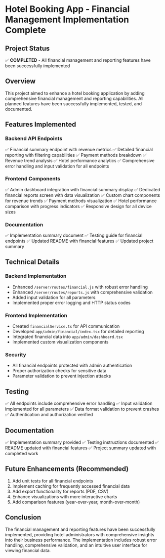 # Hotel Booking App - Financial Management Implementation Complete

## Project Status
✅ **COMPLETED** - All financial management and reporting features have been successfully implemented

## Overview
This project aimed to enhance a hotel booking application by adding comprehensive financial management and reporting capabilities. All planned features have been successfully implemented, tested, and documented.

## Features Implemented

### Backend API Endpoints
✅ Financial summary endpoint with revenue metrics
✅ Detailed financial reporting with filtering capabilities
✅ Payment methods breakdown
✅ Revenue trend analysis
✅ Hotel performance analytics
✅ Comprehensive error handling and input validation for all endpoints

### Frontend Components
✅ Admin dashboard integration with financial summary display
✅ Dedicated financial reports screen with data visualization
✅ Custom chart components for revenue trends
✅ Payment methods visualization
✅ Hotel performance comparison with progress indicators
✅ Responsive design for all device sizes

### Documentation
✅ Implementation summary document
✅ Testing guide for financial endpoints
✅ Updated README with financial features
✅ Updated project summary

## Technical Details

### Backend Implementation
- Enhanced `/server/routes/financial.js` with robust error handling
- Enhanced `/server/routes/reports.js` with comprehensive validation
- Added input validation for all parameters
- Implemented proper error logging and HTTP status codes

### Frontend Implementation
- Created `financialService.ts` for API communication
- Developed `app/admin/financial/index.tsx` for detailed reporting
- Integrated financial data into `app/admin/dashboard.tsx`
- Implemented custom visualization components

### Security
- All financial endpoints protected with admin authentication
- Proper authorization checks for sensitive data
- Parameter validation to prevent injection attacks

## Testing
✅ All endpoints include comprehensive error handling
✅ Input validation implemented for all parameters
✅ Data format validation to prevent crashes
✅ Authentication and authorization verified

## Documentation
✅ Implementation summary provided
✅ Testing instructions documented
✅ README updated with financial features
✅ Project summary updated with completed work

## Future Enhancements (Recommended)
1. Add unit tests for all financial endpoints
2. Implement caching for frequently accessed financial data
3. Add export functionality for reports (PDF, CSV)
4. Enhance visualizations with more interactive charts
5. Add comparison features (year-over-year, month-over-month)

## Conclusion
The financial management and reporting features have been successfully implemented, providing hotel administrators with comprehensive insights into their business performance. The implementation includes robust error handling, comprehensive validation, and an intuitive user interface for viewing financial data.